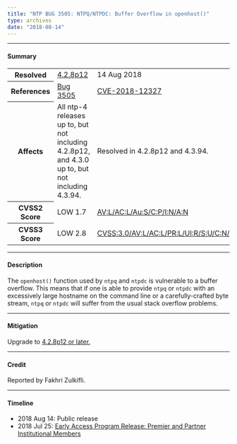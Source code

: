 ```yaml
---
title: "NTP BUG 3505: NTPQ/NTPDC: Buffer Overflow in openhost()"
type: archives
date: "2018-08-14"
---
```


* * *

#### Summary

<table>
  <tbody>
	<tr>
		<th><b>Resolved</b></th>
		<td><a href="/support/securitynotice/4_2_8p12-release-announcement">4.2.8p12</a></td>
		<td>14 Aug 2018</td>
	</tr>
	<tr>
		<th><b>References</b></th>
		<td><a href="https://bugs.ntp.org/show_bug.cgi?id=3505">Bug 3505</a></td>
		<td><a href="https://nvd.nist.gov/vuln/detail/CVE-2018-12327">CVE-2018-12327</a></td>
	</tr>
	<tr>
		<th><b>Affects</b></th>
		<td>All ntp-4 releases up to, but not including 4.2.8p12,<br> and 4.3.0 up to, but not including 4.3.94.</td>
		<td>Resolved in 4.2.8p12 and 4.3.94.</td>
	</tr>
	<tr>
		<th><b>CVSS2 Score</b></th>
		<td>LOW 1.7</td>
		<td><a href="https://nvd.nist.gov/vuln-metrics/cvss/v2-calculator?vector=(AV:L/AC:L/Au:S/C:P/I:N/A:N)">AV:L/AC:L/Au:S/C:P/I:N/A:N</a></td>
	</tr>
	<tr>
		<th><b>CVSS3 Score<b></th>
		<td>LOW 2.8</td>
		<td><a href="https://nvd.nist.gov/vuln-metrics/cvss/v3-calculator?vector=AV:L/AC:L/PR:L/UI:R/S:U/C:N/I:N/A:L">CVSS:3.0/AV:L/AC:L/PR:L/UI:R/S:U/C:N/I:N/A:L</a></td>
	</tr>	
  </tbody>	
</table>

* * *
    
#### Description 

The `openhost()` function used by `ntpq` and `ntpdc` is vulnerable to a buffer overflow. This means that if one is able to provide `ntpq` or `ntpdc` with an excessively large hostname on the command line or a carefully-crafted byte stream, `ntpq` or `ntpdc` will suffer from the usual stack overflow problems.

* * *
    
#### Mitigation

Upgrade to [4.2.8p12 or later.](/downloads)

* * *

#### Credit

Reported by Fakhri Zulkifli.

* * *

#### Timeline

* 2018 Aug 14: Public release
* 2018 Jul 25: [Early Access Program Release: Premier and Partner Institutional Members](https://www.nwtime.org/membership/benefits)